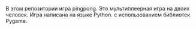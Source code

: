 В этом репозитории игра pingpong. 
Это мультиплеерная игра на двоих человек. 
Игра написана на языке Python. с использованием библиотек Pygame.
